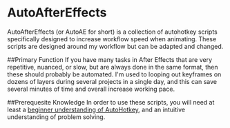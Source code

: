 # AutoAfterEffects
AutoAfterEffects (or AutoAE for short) is a collection of autohotkey scripts specifically designed to increase workflow speed when animating. These scripts are designed around my workflow but can be adapted and changed.

##Primary Function
If you have many tasks in After Effects that are very repetitive, nuanced, or slow, but are always done in the same format, then these should probably be automated. I'm used to looping out keyframes on dozens of layers during several projects in a single day, and this can save several minutes of time and overall increase working pace.

##Prerequesite Knowledge
In order to use these scripts, you will need at least a [beginner understanding of AutoHotkey](https://www.autohotkey.com/docs/Tutorial.htm), and an intuitive understanding of problem solving. 
